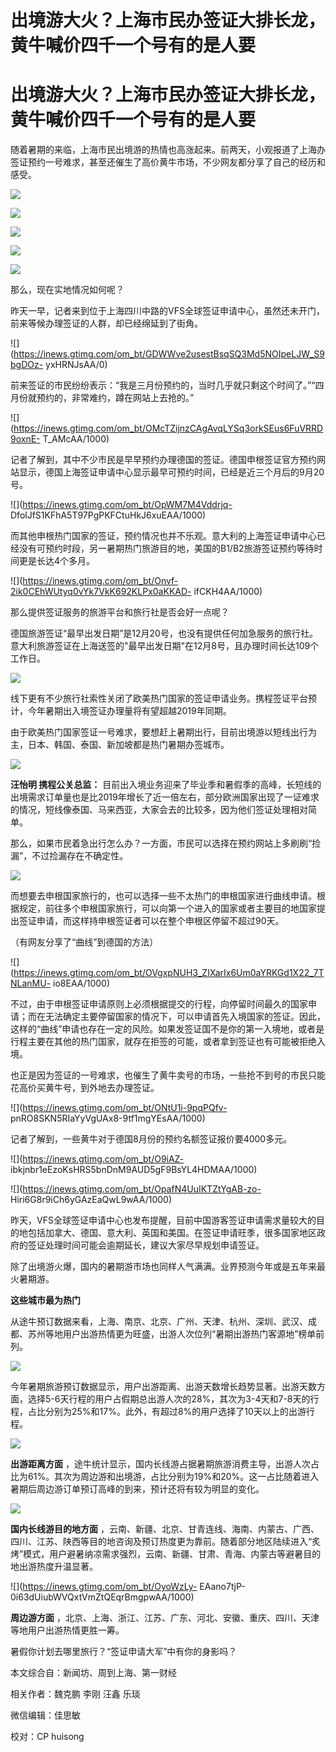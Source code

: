 # 出境游大火？上海市民办签证大排长龙，黄牛喊价四千一个号有的是人要

# 出境游大火？上海市民办签证大排长龙，黄牛喊价四千一个号有的是人要

随着暑期的来临，上海市民出境游的热情也高涨起来。前两天，小观报道了上海办签证预约一号难求，甚至还催生了高价黄牛市场，不少网友都分享了自己的经历和感受。

![](https://inews.gtimg.com/om_bt/OBuGjk2QoGTHR4RlogQHAJpk_PL7o1DjXngZQygWdnxUkAA/1000)

![](https://inews.gtimg.com/om_bt/O0Nle9NnusXcQmJrvVyoPEDD88AhCMlwLd_xo3rjqfT7QAA/1000)

![](https://inews.gtimg.com/om_bt/ObDYd31vzFnwSM5C0plg7Ujiud9TtNXRrfEgiBrpT97KsAA/1000)

![](https://inews.gtimg.com/om_bt/OsPXQE5ls7Sjg1OpJD2jgAVm0VnKEZRtpTUVUq4ikeTXcAA/1000)

![](https://inews.gtimg.com/om_bt/OCVltGTOAZr_rcd8eul1setVuq1nkeM6mqqnvR_PsXN2AAA/1000)

那么，现在实地情况如何呢？

昨天一早，记者来到位于上海四川中路的VFS全球签证申请中心，虽然还未开门，前来等候办理签证的人群，却已经绵延到了街角。

![](https://inews.gtimg.com/om_bt/GDWWve2usestBsqSQ3Md5NOIpeLJW_S9bgDOz-
yxHRNJsAA/0)

前来签证的市民纷纷表示：“我是三月份预约的，当时几乎就只剩这个时间了。”“四月份就预约的，非常难约，蹲在网站上去抢的。”

![](https://inews.gtimg.com/om_bt/OMcTZijnzCAgAvqLYSq3orkSEus6FuVRRD9oxnE-
T_AMcAA/1000)

记者了解到，其中不少市民是早早预约办理德国的签证。德国申根签证官方预约网站显示，德国上海签证申请中心显示最早可预约时间，已经是近三个月后的9月20号。

![](https://inews.gtimg.com/om_bt/OpWM7M4Vddrjq-
DfolJfS1KFhA5T97PgPKFCtuHkJ6xuEAA/1000)

而其他申根热门国家的签证，预约情况也并不乐观。意大利的上海签证申请中心已经没有可预约时段，另一暑期热门旅游目的地，美国的B1/B2旅游签证预约等待时间更是长达4个多月。

![](https://inews.gtimg.com/om_bt/Onvf-2ik0CEhWUtyq0vYk7VkK692KLPx0aKKAD-
ifCKH4AA/1000)

那么提供签证服务的旅游平台和旅行社是否会好一点呢？

德国旅游签证“最早出发日期”是12月20号，也没有提供任何加急服务的旅行社。意大利旅游签证在上海送签的"最早出发日期"在12月8号，且办理时间长达109个工作日。

![](https://inews.gtimg.com/om_bt/OGDFIqbwqrA2_igGul_y5unY4K7mHPVJxeVzFugHYitfMAA/1000)

线下更有不少旅行社索性关闭了欧美热门国家的签证申请业务。携程签证平台预计，今年暑期出入境签证办理量将有望超越2019年同期。

由于欧美热门国家签证一号难求，要想赶上暑期出行，目前出境游以短线出行为主，日本、韩国、泰国、新加坡都是热门暑期办签城市。

![](https://inews.gtimg.com/om_bt/OO86_ISlFqxwN_7l_BmTD2LvAM_4CUGyy7WGNldgIOdvgAA/1000)

**汪怡明 携程公关总监：**
目前出入境业务迎来了毕业季和暑假季的高峰，长短线的出境需求订单量也是比2019年增长了近一倍左右，部分欧洲国家出现了一证难求的情况，短线像泰国、马来西亚，大家会去的比较多，因为他们签证处理相对简单。

那么，如果市民着急出行怎么办？一方面，市民可以选择在预约网站上多刷刷“捡漏”，不过捡漏存在不确定性。

![](https://inews.gtimg.com/om_bt/OJt1uIAV0AkShElNlCSBs0nj0EWQ85PB1S79mT8Eoh4poAA/1000)

而想要去申根国家旅行的，也可以选择一些不太热门的申根国家进行曲线申请。根据规定，前往多个申根国家旅行，可以向第一个进入的国家或者主要目的地国家提出签证申请，而这样持申根签证者可以在整个申根区停留不超过90天。

（有网友分享了“曲线”到德国的方法）

![](https://inews.gtimg.com/om_bt/OVgxpNUH3_ZIXarIx6Um0aYRKGd1X22_7TNLanMU-
io8EAA/1000)

不过，由于申根签证申请原则上必须根据提交的行程，向停留时间最久的国家申请；而在无法确定主要停留国家的情况下，可以申请首先入境国家的签证。因此，这样的“曲线”申请也存在一定的风险。如果发签证国不是你的第一入境地，或者是行程主要在其他的热门国家，就存在拒签的可能，或者拿到签证也有可能被拒绝入境。

也正是因为签证的一号难求，也催生了黄牛卖号的市场，一些抢不到号的市民只能花高价买黄牛号，到外地去办理签证。

![](https://inews.gtimg.com/om_bt/ONtU1i-9pqPQfv-
pnRO8SKN5RIaYyVgUAx8-9tf1mgYEsAA/1000)

记者了解到，一些黄牛对于德国8月份的预约名额签证报价要4000多元。

![](https://inews.gtimg.com/om_bt/O9iAZ-
ibkjnbr1eEzoKsHRS5bnDnM9AUD5gF9BsYL4HDMAA/1000)

![](https://inews.gtimg.com/om_bt/OpafN4UuIKTZtYgAB-zo-
Hiri6G8r9iCh6yGAzEaQwL9wAA/1000)

昨天，VFS全球签证申请中心也发布提醒，目前中国游客签证申请需求量较大的目的地包括加拿大、德国、意大利、英国和美国。在签证申请旺季，很多国家地区政府的签证处理时间可能会逾期延长，建议大家尽早规划申请签证。

除了出境游火爆，国内的暑期游市场也同样人气满满。业界预测今年或是五年来最火暑期游。

**这些城市最为热门**

从途牛预订数据来看，上海、南京、北京、广州、天津、杭州、深圳、武汉、成都、苏州等地用户出游热情更为旺盛，出游人次位列“暑期出游热门客源地”榜单前列。

![](https://inews.gtimg.com/om_bt/OpJdBvXSr_8BRaL06zLidvW6fYSdyHaj8rWaHIl4agZ9EAA/1000)

今年暑期旅游预订数据显示，用户出游距离、出游天数增长趋势显著。出游天数方面，选择5-6天行程的用户占假期总出游人次的28%，其次为3-4天和7-8天的行程，占比分别为25%和17%。此外，有超过8%的用户选择了10天以上的出游行程。

![](https://inews.gtimg.com/om_bt/OOVLdsQ_WKxLo0elCqA-9fyNamhFSXUPddtOO3DUN1GdAAA/1000)

**出游距离方面**
，途牛统计显示，国内长线游占据暑期旅游消费主导，出游人次占比为61%。其次为周边游和出境游，占比分别为19%和20%。这一占比随着进入暑期后周边游订单预订高峰的到来，预计还将有较为明显的变化。

![](https://inews.gtimg.com/om_bt/OWdF_AvUO2z7xfCkB2yO9eAYac3WTdfeD1dT5_MSfRd2kAA/1000)

**国内长线游目的地方面**
，云南、新疆、北京、甘青连线、海南、内蒙古、广西、四川、江苏、陕西等目的地咨询及预订热度更为靠前。随着部分地区陆续进入“炙烤”模式，用户避暑纳凉需求强烈，云南、新疆、甘肃、青海、内蒙古等避暑目的地出游热度升温显著。

![](https://inews.gtimg.com/om_bt/OyoWzLy-
EAano7tjP-0i63dUiubWVQxtVmZtQEqrBmgpwAA/1000)

**周边游方面** ，北京、上海、浙江、江苏、广东、河北、安徽、重庆、四川、天津等地用户出游热情更胜一筹。

暑假你计划去哪里旅行？“签证申请大军”中有你的身影吗？

本文综合自：新闻坊、周到上海、第一财经

相关作者：魏克鹏 李刚 汪鑫 乐琰

微信编辑：佳思敏

校对：CP huisong

